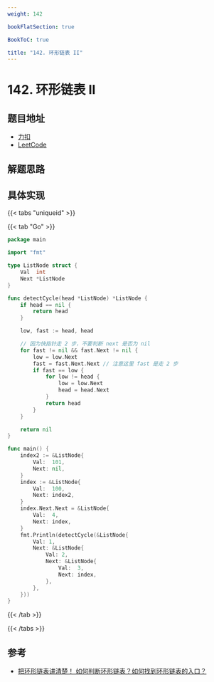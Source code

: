 ```yaml
---
weight: 142

bookFlatSection: true

BookToC: true

title: "142. 环形链表 II"
---
```


# 142. 环形链表 II

## 题目地址

+ [力扣](https://leetcode.cn/problems/linked-list-cycle-ii/)
+ [LeetCode](https://leetcode.com/problems/linked-list-cycle-ii/)

## 解题思路

## 具体实现

{{< tabs "uniqueid" >}}

{{< tab "Go" >}}

```go
package main

import "fmt"

type ListNode struct {
	Val  int
	Next *ListNode
}

func detectCycle(head *ListNode) *ListNode {
	if head == nil {
		return head
	}

	low, fast := head, head

	// 因为快指针走 2 步，不要判断 next 是否为 nil
	for fast != nil && fast.Next != nil {
		low = low.Next
		fast = fast.Next.Next // 注意这里 fast 是走 2 步
		if fast == low {
			for low != head {
				low = low.Next
				head = head.Next
			}
			return head
		}
	}

	return nil
}

func main() {
	index2 := &ListNode{
		Val:  101,
		Next: nil,
	}
	index := &ListNode{
		Val:  100,
		Next: index2,
	}
	index.Next.Next = &ListNode{
		Val:  4,
		Next: index,
	}
	fmt.Println(detectCycle(&ListNode{
		Val: 1,
		Next: &ListNode{
			Val: 2,
			Next: &ListNode{
				Val:  3,
				Next: index,
			},
		},
	}))
}

```

{{< /tab  >}}

{{< /tabs  >}}

## 参考

+ [把环形链表讲清楚！ 如何判断环形链表？如何找到环形链表的入口？](https://www.bilibili.com/video/BV1if4y1d7ob)

